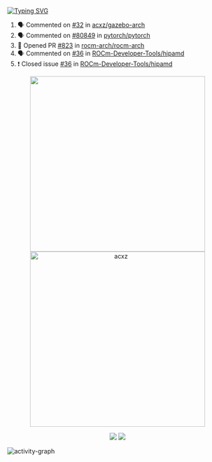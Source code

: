 [![Typing SVG](https://readme-typing-svg.herokuapp.com?size=16&color=AFFFA3&multiline=true&height=75&lines=contributing+to+robotics%2Faerospace%2Fml%2Fgpu+software;packaging+it+for+archlinux;ricer)](https://git.io/typing-svg)

<!--START_SECTION:activity-->
1. 🗣 Commented on [#32](https://github.com/acxz/gazebo-arch/issues/32) in [acxz/gazebo-arch](https://github.com/acxz/gazebo-arch)
2. 🗣 Commented on [#80849](https://github.com/pytorch/pytorch/issues/80849) in [pytorch/pytorch](https://github.com/pytorch/pytorch)
3. 💪 Opened PR [#823](https://github.com/rocm-arch/rocm-arch/pull/823) in [rocm-arch/rocm-arch](https://github.com/rocm-arch/rocm-arch)
4. 🗣 Commented on [#36](https://github.com/ROCm-Developer-Tools/hipamd/issues/36) in [ROCm-Developer-Tools/hipamd](https://github.com/ROCm-Developer-Tools/hipamd)
5. ❗️ Closed issue [#36](https://github.com/ROCm-Developer-Tools/hipamd/issues/36) in [ROCm-Developer-Tools/hipamd](https://github.com/ROCm-Developer-Tools/hipamd)
<!--END_SECTION:activity-->

<p align="center">
  <img width="400em" src=https://github-readme-stats.vercel.app/api?username=acxz&include_all_commits=true&show_icons=true />
  <img width="400em" src="https://github-readme-streak-stats.herokuapp.com/?user=acxz&" alt="acxz" />
</p>

<p align="center">
  <img src=https://github-readme-stats.vercel.app/api/top-langs/?username=acxz&layout=compact />
  <img src=https://github-profile-trophy.vercel.app/?username=acxz&row=2&column=4 />
</p>

![activity-graph](https://activity-graph.herokuapp.com/graph?username=acxz&theme=aqua)
